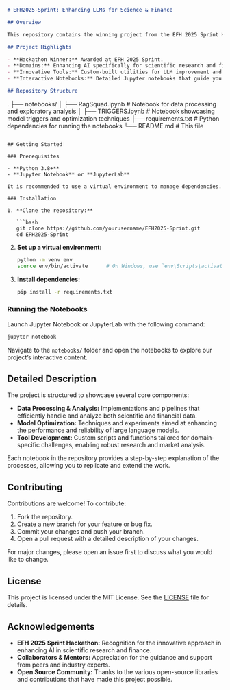 ```markdown
# EFH2025-Sprint: Enhancing LLMs for Science & Finance

## Overview

This repository contains the winning project from the EFH 2025 Sprint Hackathon. The project is dedicated to advancing AI for scientific research and financial applications. Our approach focuses on developing state-of-the-art techniques to optimize large language models (LLMs) and designing custom tools that streamline data analysis and decision-making in these key areas.

## Project Highlights

- **Hackathon Winner:** Awarded at EFH 2025 Sprint.
- **Domains:** Enhancing AI specifically for scientific research and finance.
- **Innovative Tools:** Custom-built utilities for LLM improvement and model optimization.
- **Interactive Notebooks:** Detailed Jupyter notebooks that guide you through our methodologies, experiments, and insights.

## Repository Structure

```
.
├── notebooks/
│   ├── RagSquad.ipynb         # Notebook for data processing and exploratory analysis
│   ├── TRIGGERS.ipynb         # Notebook showcasing model triggers and optimization techniques
├── requirements.txt           # Python dependencies for running the notebooks
└── README.md                  # This file
```

## Getting Started

### Prerequisites

- **Python 3.8+**
- **Jupyter Notebook** or **JupyterLab**

It is recommended to use a virtual environment to manage dependencies.

### Installation

1. **Clone the repository:**

   ```bash
   git clone https://github.com/yourusername/EFH2025-Sprint.git
   cd EFH2025-Sprint
   ```

2. **Set up a virtual environment:**

   ```bash
   python -m venv env
   source env/bin/activate      # On Windows, use `env\Scripts\activate`
   ```

3. **Install dependencies:**

   ```bash
   pip install -r requirements.txt
   ```

### Running the Notebooks

Launch Jupyter Notebook or JupyterLab with the following command:

```bash
jupyter notebook
```

Navigate to the `notebooks/` folder and open the notebooks to explore our project’s interactive content.

## Detailed Description

The project is structured to showcase several core components:

- **Data Processing & Analysis:** Implementations and pipelines that efficiently handle and analyze both scientific and financial data.
- **Model Optimization:** Techniques and experiments aimed at enhancing the performance and reliability of large language models.
- **Tool Development:** Custom scripts and functions tailored for domain-specific challenges, enabling robust research and market analysis.

Each notebook in the repository provides a step-by-step explanation of the processes, allowing you to replicate and extend the work.

## Contributing

Contributions are welcome! To contribute:

1. Fork the repository.
2. Create a new branch for your feature or bug fix.
3. Commit your changes and push your branch.
4. Open a pull request with a detailed description of your changes.

For major changes, please open an issue first to discuss what you would like to change.

## License

This project is licensed under the MIT License. See the [LICENSE](LICENSE) file for details.

## Acknowledgements

- **EFH 2025 Sprint Hackathon:** Recognition for the innovative approach in enhancing AI in scientific research and finance.
- **Collaborators & Mentors:** Appreciation for the guidance and support from peers and industry experts.
- **Open Source Community:** Thanks to the various open-source libraries and contributions that have made this project possible.
```
